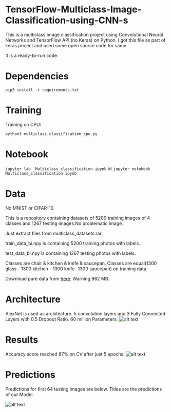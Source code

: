 # TensorFlow-Multiclass-Image-Classification-using-CNN-s
This is a multiclass image classification project using Convolutional Neural Networks and TensorFlow API (no Keras) on Python.
I got this file as part of keras project and used some open source code for same.

It is a ready-to-run code.

# Dependencies

```pip3 install -r requirements.txt```

# Training

Training on CPU:

```python3 multiclass_classification_cpu.py ```

# Notebook

```jupyter lab  Multiclass_classification.ipynb``` or ```jupyter notebook Multiclass_classification.ipynb ```

# Data
No MNIST or CIFAR-10. 

This is a repository containing datasets of 5200 training images of 4 classes and 1267 testing images.No problematic image.

Just extract files from multiclass_datasets.rar.

train_data_bi.npy is containing 5200 training photos with labels.

test_data_bi.npy is containing 1267 testing photos with labels.

Classes are chair & kitchen & knife & saucepan. Classes are equal(1300 glass - 1300 kitchen - 1300 knife- 1300 saucepan) on training data. 

Download pure data from [here](https://www.kaggle.com/mbkinaci/chair-kitchen-knife-saucepan). Warning 962 MB.

# Architecture

AlexNet is used as architecture. 5 convolution layers and 3 Fully Connected Layers with 0.5 Dropout Ratio. 60 million Parameters.
![alt text](https://github.com/MuhammedBuyukkinaci/TensorFlow-Image-Classification-Convolutional-Neural-Networks/blob/master/alexnet_architecture.png) 

# Results
Accuracy score reached 87% on CV after just 5 epochs.
![alt text](https://github.com/MuhammedBuyukkinaci/TensorFlow-Multiclass-Image-Classification-using-CNN-s/blob/master/mc_results.png)

# Predictions
Predictions for first 64 testing images are below. Titles are  the predictions of our Model.

![alt text](https://github.com/MuhammedBuyukkinaci/TensorFlow-Multiclass-Image-Classification-using-CNN-s/blob/master/mc_preds.png)
